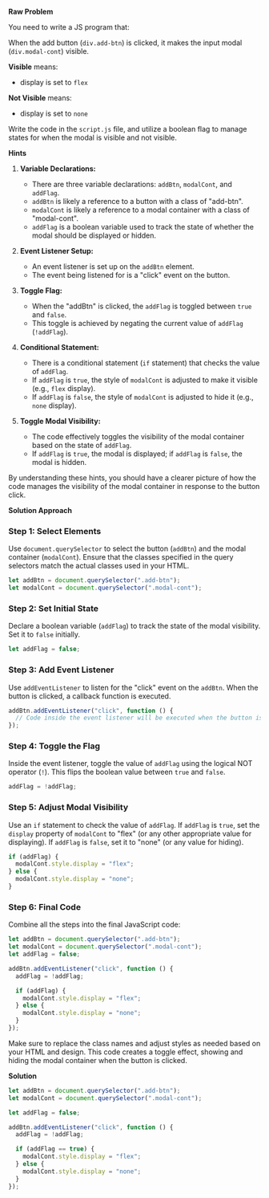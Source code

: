 **Raw Problem**

You need to write a JS program that:

When the add button (`div.add-btn`) is clicked, it
makes the input modal (`div.modal-cont`) visible.

**Visible** means:

- display is set to `flex`

**Not Visible** means:

- display is set to `none`

Write the code in the `script.js` file, and utilize a boolean flag to manage states for when the modal is visible and not visible.

**Hints**

1. **Variable Declarations:**

   - There are three variable declarations: `addBtn`, `modalCont`, and `addFlag`.
   - `addBtn` is likely a reference to a button with a class of "add-btn".
   - `modalCont` is likely a reference to a modal container with a class of "modal-cont".
   - `addFlag` is a boolean variable used to track the state of whether the modal should be displayed or hidden.

2. **Event Listener Setup:**

   - An event listener is set up on the `addBtn` element.
   - The event being listened for is a "click" event on the button.

3. **Toggle Flag:**

   - When the "addBtn" is clicked, the `addFlag` is toggled between `true` and `false`.
   - This toggle is achieved by negating the current value of `addFlag` (`!addFlag`).

4. **Conditional Statement:**

   - There is a conditional statement (`if` statement) that checks the value of `addFlag`.
   - If `addFlag` is `true`, the style of `modalCont` is adjusted to make it visible (e.g., `flex` display).
   - If `addFlag` is `false`, the style of `modalCont` is adjusted to hide it (e.g., `none` display).

5. **Toggle Modal Visibility:**
   - The code effectively toggles the visibility of the modal container based on the state of `addFlag`.
   - If `addFlag` is `true`, the modal is displayed; if `addFlag` is `false`, the modal is hidden.

By understanding these hints, you should have a clearer picture of how the code manages the visibility of the modal container in response to the button click.

**Solution Approach**

### Step 1: Select Elements

Use `document.querySelector` to select the button (`addBtn`) and the modal container (`modalCont`). Ensure that the classes specified in the query selectors match the actual classes used in your HTML.

```javascript
let addBtn = document.querySelector(".add-btn");
let modalCont = document.querySelector(".modal-cont");
```

### Step 2: Set Initial State

Declare a boolean variable (`addFlag`) to track the state of the modal visibility. Set it to `false` initially.

```javascript
let addFlag = false;
```

### Step 3: Add Event Listener

Use `addEventListener` to listen for the "click" event on the `addBtn`. When the button is clicked, a callback function is executed.

```javascript
addBtn.addEventListener("click", function () {
  // Code inside the event listener will be executed when the button is clicked.
});
```

### Step 4: Toggle the Flag

Inside the event listener, toggle the value of `addFlag` using the logical NOT operator (`!`). This flips the boolean value between `true` and `false`.

```javascript
addFlag = !addFlag;
```

### Step 5: Adjust Modal Visibility

Use an `if` statement to check the value of `addFlag`. If `addFlag` is `true`, set the `display` property of `modalCont` to "flex" (or any other appropriate value for displaying). If `addFlag` is `false`, set it to "none" (or any value for hiding).

```javascript
if (addFlag) {
  modalCont.style.display = "flex";
} else {
  modalCont.style.display = "none";
}
```

### Step 6: Final Code

Combine all the steps into the final JavaScript code:

```javascript
let addBtn = document.querySelector(".add-btn");
let modalCont = document.querySelector(".modal-cont");
let addFlag = false;

addBtn.addEventListener("click", function () {
  addFlag = !addFlag;

  if (addFlag) {
    modalCont.style.display = "flex";
  } else {
    modalCont.style.display = "none";
  }
});
```

Make sure to replace the class names and adjust styles as needed based on your HTML and design. This code creates a toggle effect, showing and hiding the modal container when the button is clicked.

**Solution**

```javascript
let addBtn = document.querySelector(".add-btn");
let modalCont = document.querySelector(".modal-cont");

let addFlag = false;

addBtn.addEventListener("click", function () {
  addFlag = !addFlag;

  if (addFlag == true) {
    modalCont.style.display = "flex";
  } else {
    modalCont.style.display = "none";
  }
});
```

